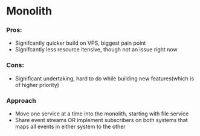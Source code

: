 # Monolith

### Pros:

- Signifcantly quicker build on VPS, biggest pain point
- Signifcantly less resource itensive, though not an issue right now

### Cons:

- Significant undertaking, hard to do while building new features(which is of higher priority)

### Approach

- Move one service at a time into the monolith, starting with file service
- Share event streams OR implement subscribers on both systems that maps all events in either system to the other
